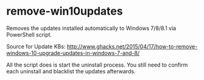 # remove-win10updates
Removes the updates installed automatically to Windows 7/8/8.1 via PowerShell script.

Source for Update KBs: http://www.ghacks.net/2015/04/17/how-to-remove-windows-10-upgrade-updates-in-windows-7-and-8/

All the script does is start the uninstall process. You still need to confirm each uninstall and blacklist the updates afterwards.
